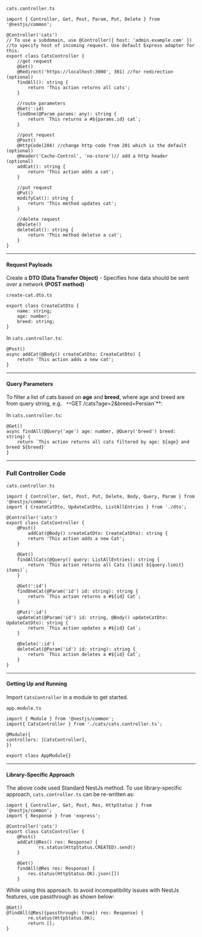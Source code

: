 
`cats.controller.ts`
```
import { Controller, Get, Post, Param, Put, Delete } from '@nestjs/common';

@Controller('cats') 
// To use a subdomain, use @Controller({ host: 'admin.example.com' })
//to specify host of incoming request. Use default Express adapter for this.
export class CatsController {
	//get request
	@Get()
	@Redirect('https://localhost:3000', 301) //for redirection (optional)
	findAll(): string {
		return 'This action returns all cats';
	}

	//route parameters
	@Get(':id)
	findOne(@Param params: any): string {
		return `This returns a #${params.id} cat`;
	}
	
	//post request
	@Post()
	@HttpCode(204) //change http code from 201 which is the default (optional)
	@Header('Cache-Control', 'no-store')// add a http header (optional)
	addCat(): string {
		return 'This action adds a cat';
	}
	
	//put request
	@Put()
	modifyCat(): string {
		return 'This method updates cat';
	}

	//delete request
	@Delete()
	deleteCat(): string {
		return 'This method deletse a cat';
	}
}
```

___
#### Request Payloads

Create a **DTO (Data Transfer Object)** - Specifies how data should be sent over a network **(POST method)**

`create-cat.dto.ts`

```
export class CreateCatDto {
	name: string;
	age: number;
	breed: string;
}
```
In `cats.controller.ts`:

```
@Post()
async addCat(@Body() createCatDto: CreateCatDto) {
	retutn 'This action adds a new cat';
}
```

___
#### Query Parameters

To filter a list of cats based on **age** and **breed**, where age and breed are from query string, e.g. `
**`GET /cats?age=2&breed=Persian`**:

In `cats.controller.ts`:

```
@Get()
async findAll(@Query('age') age: number, @Query('breed') breed: string) {
	return `This action returns all cats filtered by age: ${age} and breed ${breed}`
}
```

___
### Full Controller Code

`cats.controller.ts`

```
import { Controller, Get, Post, Put, Delete, Body, Query, Param } from '@nestjs/common';
import { CreateCatDto, UpdateCatDto, ListAllEntries } from './dto';

@Controller('cats')
export class CatsController {
	@Post()
		addCat(@Body() createCatDto: CreateCatDto): string {
		return 'This action adds a new Cat';
	}

	@Get()
	findAllCats(@Query() query: ListAllEntries): string {
		return `This action returns all Cats (limit ${query.limit} items)`;
	}

	@Get(':id')
	findOneCat(@Param('id') id: string): string {
		return `This action returns a #${id} Cat`;
	}

	@Put(':id')
	updateCat(@Param('id') id: string, @Body() updateCatDto: UpdateCatDto): string {
		return `This action updates a #${id} Cat`;
	}

	@Delete(':id')
	deleteCat(@Param('id') id: string): string {
		return `This action deletes a #${id} Cat`;
	}
}
```

___
#### Getting Up and Running

Import `CatsController` in a module to get started.

`app.module.ts`

```
import { Module } from '@nestjs/common';
import{ CatsController } from './cats/cats.controller.ts';

@Module({
controllers: [CatsController],
})

export class AppModule{}
```

___
#### Library-Specific Approach

The above code used Standard NestJs method. To use library-specific approach, `cats.controller.ts` can be re-written as:

```
import { Controller, Get, Post, Res, HttpStatus } from '@nestjs/common';
import { Response } from 'express';

@Controller('cats')
export class CatsController {
	@Post()
	addCat(@Res() res: Response) {
			rs.status(HttpStatus.CREATED).send()
	}

	@Get()
	findAll(@Res res: Response) {
		res.status(HttpStatus.OK).json([])
	}
```

While using this approach. to avoid incompatibility issues with NestJs features, use passthrough as shown below:

```
@Get()
@findAll(@Res({passthrough: true}) res: Response) {
		re.status(HttpStatus.OK);
		return [];
}
```

